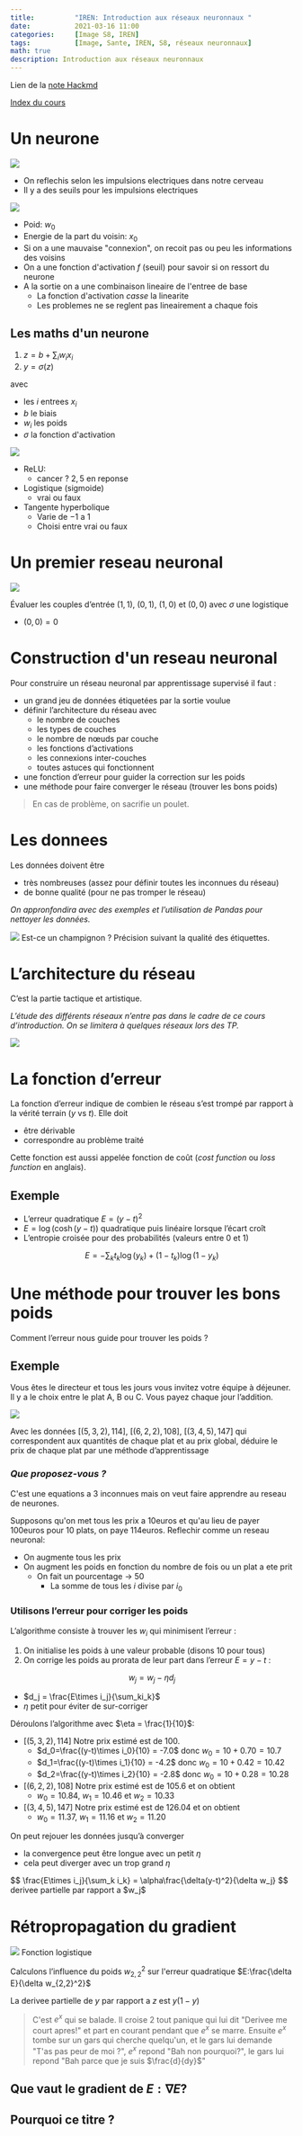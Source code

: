 ```yaml
---
title:          "IREN: Introduction aux réseaux neuronnaux "
date:           2021-03-16 11:00
categories:     [Image S8, IREN]
tags:           [Image, Sante, IREN, S8, réseaux neuronnaux]
math: true
description: Introduction aux réseaux neuronnaux
---
```

Lien de la [note Hackmd](https://hackmd.io/@lemasymasa/H1k6jb07d)

[Index du cours](http://www.ricou.eu.org/iren/notes_rn.html)
# Un neurone

![](https://i.imgur.com/9EFBuRe.png)
- On reflechis selon les impulsions electriques dans notre cerveau
- Il y a des seuils pour les impulsions electriques

![](https://i.imgur.com/giplUbM.png)
- Poid: $w_0$
- Energie de la part du voisin: $x_0$
- Si on a une mauvaise "connexion", on recoit pas ou peu les informations des voisins
- On a une fonction d'activation $f$ (seuil) pour savoir si on ressort du neurone
- A la sortie on a une combinaison lineaire de l'entree de base
    - La fonction d'activation *casse* la linearite
    - Les problemes ne se reglent pas lineairement a chaque fois

## Les maths d'un neurone
1. $z=b+\sum_iw_ix_i$
2. $y=\sigma(z)$

avec
- les $i$ entrees $x_i$
- $b$ le biais
- $w_i$ les poids
- $\sigma$ la fonction d'activation

![](https://i.imgur.com/MpH4FwW.png)

- ReLU:
    - cancer ? $2,5$ en reponse
- Logistique (sigmoide)
    - vrai ou faux
- Tangente hyperbolique
    - Varie de $-1$ a $1$
    - Choisi entre vrai ou faux

# Un premier reseau neuronal
![](https://i.imgur.com/9L6XulL.png)

Évaluer les couples d’entrée $(1,1)$, $(0,1)$, $(1,0)$ et $(0,0)$ avec $\sigma$ une logistique

- $(0,0) = 0$

# Construction d'un reseau neuronal
Pour construire un réseau neuronal par apprentissage supervisé il faut : 
- un grand jeu de données étiquetées par la sortie voulue
- définir l’architecture du réseau avec
    - le nombre de couches
    - les types de couches
    - le nombre de nœuds par couche
    - les fonctions d’activations
    - les connexions inter-couches
    - toutes astuces qui fonctionnent
- une fonction d’erreur pour guider la correction sur les poids
- une méthode pour faire converger le réseau (trouver les bons poids)

> En cas de problème, on sacrifie un poulet.

# Les donnees
Les données doivent être
- très nombreuses (assez pour définir toutes les inconnues du réseau)
- de bonne qualité (pour ne pas tromper le réseau)

*On appronfondira avec des exemples et l’utilisation de Pandas pour nettoyer les données.*

![](https://i.imgur.com/6DgeOCy.png)
Est-ce un champignon ? Précision suivant la qualité des étiquettes.

# L’architecture du réseau
C’est la partie tactique et artistique.

*L’étude des différents réseaux n’entre pas dans le cadre de ce cours d’introduction. On se limitera à quelques réseaux lors des TP.*

![](https://i.imgur.com/2dWzDxd.png)

# La fonction d’erreur
La fonction d’erreur indique de combien le réseau s’est trompé par rapport à
la vérité terrain ($y$ vs $t$). Elle doit
- être dérivable
- correspondre au problème traité

Cette fonction est aussi appelée fonction de coût (*cost function* ou *loss function* en anglais).

## Exemple
- L’erreur quadratique $E = (y − t)^2$
- $E = \log(\cosh(y − t))$ quadratique puis linéaire lorsque l’écart croît
- L’entropie croisée pour des probabilités (valeurs entre $0$ et $1$)

$$
E=-\sum_kt_k\log(y_k)+(1-t_k)\log(1-y_k)
$$

# Une méthode pour trouver les bons poids
Comment l’erreur nous guide pour trouver les poids ?

## Exemple
Vous êtes le directeur et tous les jours vous invitez votre équipe à déjeuner. Il y a le choix entre le plat A, B ou C. Vous payez chaque jour l’addition.

![](https://i.imgur.com/Ymi0H3z.png)

Avec les données $[(5,3,2), 114]$, $[(6,2,2), 108]$, $[(3,4,5), 147]$ qui correspondent aux quantités de chaque plat et au prix global, déduire le prix de chaque plat par une méthode d’apprentissage

### *Que proposez-vous ?*
C'est une equations a 3 inconnues mais on veut faire apprendre au reseau de neurones.

Supposons qu'on met tous les prix a 10euros et qu'au lieu de payer 100euros pour 10 plats, on paye 114euros.
Reflechir comme un reseau neuronal:
- On augmente tous les prix
- On augment les poids en fonction du nombre de fois ou un plat a ete prit
    - On fait un pourcentage $\rightarrow$ $50%$
        - La somme de tous les $i$ divise par $i_0$

### Utilisons l’erreur pour corriger les poids
L’algorithme consiste à trouver les $w_i$ qui minimisent l’erreur : 
1. On initialise les poids à une valeur probable (disons 10 pour tous)
2. On corrige les poids au prorata de leur part dans l’erreur $E = y − t$ : 

$$
w_j = w_j − \eta d_j
$$
- $d_j = \frac{E\times i_j}{\sum_ki_k}$
- $\eta$ petit pour éviter de sur-corriger

Déroulons l’algorithme avec $\eta = \frac{1}{10}$:
- $[(5,3,2), 114]$ Notre prix estimé est de 100.
    - $d_0=\frac{(y-t)\times i_0}{10} = -7.0$ donc $w_0=10+0.70=10.7$
    - $d_1=\frac{(y-t)\times i_1}{10} = -4.2$ donc $w_0=10+0.42=10.42$
    - $d_2=\frac{(y-t)\times i_2}{10} = -2.8$ donc $w_0=10+0.28=10.28$
- $[(6,2,2), 108]$ Notre prix estimé est de 105.6 et on obtient
    - $w_0=10.84$, $w_1=10.46$ et $w_2=10.33$
- $[(3,4,5), 147]$ Notre prix estimé est de 126.04 et on obtient
    - $w_0=11.37$, $w_1=11.16$ et $w_2=11.20$

On peut rejouer les données jusqu’à converger
- la convergence peut être longue avec un petit $\eta$
- cela peut diverger avec un trop grand $\eta$

<div class="alert alert-danger" role="alert" markdown="1">
$$
\frac{E\times i_j}{\sum_k i_k} = \alpha\frac{\delta(y-t)^2}{\delta w_j}
$$
derivee partielle par rapport a $w_j$
</div>

# Rétropropagation du gradient

![](https://i.imgur.com/1iJPfKY.png)
Fonction logistique

Calculons l’influence du poids $w_{2,2}^2$ sur l'erreur quadratique $E:\frac{\delta E}{\delta w_{2,2}^2}$

La derivee partielle de $y$ par rapport a $z$ est $y(1-y)$

> C'est $e^x$ qui se balade. Il croise $2$ tout panique qui lui dit "Derivee me court apres!" et part en courant pendant que $e^x$ se marre. Ensuite $e^x$ tombe sur un gars qui cherche quelqu'un, et le gars lui demande "T'as pas peur de moi ?", $e^x$ repond "Bah non pourquoi?", le gars lui repond "Bah parce que je suis $\frac{d}{dy}$"

## Que vaut le gradient de $E :\nabla E$?

## Pourquoi ce titre ?